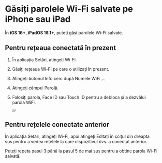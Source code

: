 # Găsiți parolele Wi-Fi salvate pe iPhone sau iPad

În **iOS 16+**, **iPadOS 16.1+**, puteți găsi parolele Wi-Fi salvate.

## Pentru rețeaua conectată în prezent

1. În aplicația Setări, atingeți Wi-Fi.

2. Găsiți rețeaua Wi-Fi pe care o utilizați în prezent.

3. Atingeți butonul Info cerc după Numele WiFi <img src="https://support.apple.com/library/content/dam/edam/applecare/images/en_US/iOS/ios-16-info-circle-blue-hollow.png" alt="img" style="zoom:25%;" />

4. Atingeți câmpul Parolă.

5. Folosiți parola, Face ID sau Touch ID pentru a debloca și a dezvălui parola WiFi.

   <img src="https://support.apple.com/library/content/dam/edam/applecare/images/en_US/iOS/ios-16-iphone-14-pro-wifi-name-more-info-password-on-tap.png" alt="P" style="zoom:50%;" />

## Pentru rețelele conectate anterior

În aplicația Setări, atingeți Wi-Fi, apoi atingeți Editați în colțul din dreapta sus pentru a vedea rețelele la care dispozitivul dvs. a conectat anterior.

Puteți repeta pasul 3 până la pasul 5 de mai sus pentru a obține parola Wi-Fi salvată.








